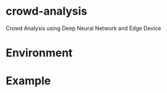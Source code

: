 # crowd-analysis
Crowd Analysis using Deep Neural Network and Edge Device

# Environment

# Example

